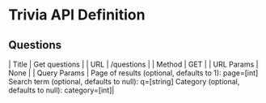 # Trivia API Definition
## Questions

| Title | Get questions |
| URL | /questions |
| Method | GET |
| URL Params | None |
| Query Params | Page of results (optional, defaults to 1): page=[int]
Search term (optional, defaults to null): q=[string]
Category (optional, defaults to null): category=[int]|
